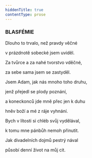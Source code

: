 ```yaml
---
hiddenTitle: true
contentType: prose
---
```


<section>

### BLASFÉMIE

Dlouho to trvalo, než pravdy věčné 

v prázdnotě sobecké jsem uviděl. 

Za tvůrce a za nahé tvorstvo vděčné, 

za sebe sama jsem se zastyděl.

Jsem Adam, jak nás mnoho toho druhu, 

jenž přejedl se plody poznání, 

a koneckonců jde mně přec jen k duhu 

hněv boží a mé z ráje vyhnání.

Bych v lítosti si chléb svůj vydělával, 

k tomu mne pánbůh nemoh přinutit. 

Jak divadelních dojmů pestrý nával 

působí denní život na můj cit.

</section>
